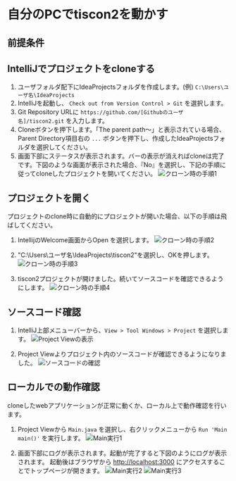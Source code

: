 # 自分のPCでtiscon2を動かす

## 前提条件



## IntelliJでプロジェクトをcloneする

1. ユーザフォルダ配下にIdeaProjectsフォルダを作成します。(例) `C:\Users\ユーザ名\IdeaProjects`
1. IntelliJを起動し、 `Check out from Version Control > Git` を選択します。
1. Git Repository URLに `https://github.com/[Githubのユーザ名]/tiscon2.git` を入力します。
1. Cloneボタンを押下します。「The parent path～」と表示されている場合、Parent Directory項目右の `...` ボタンを押下し、作成したIdeaProjectsフォルダを選択してください。
1. 画面下部にステータスが表示されます。バーの表示が消えればcloneは完了です。下図のような画面が表示された場合、『No』を選択し、下記の手順に従ってcloneしたプロジェクトを開いてください。
![クローン時の手順1](image/clone1.png)

## プロジェクトを開く

プロジェクトのclone時に自動的にプロジェクトが開いた場合、以下の手順は飛ばしてください。

1. IntellijのWelcome画面からOpen を選択します。
![クローン時の手順2](image/clone2.png)

1. "C:\Users\ユーザ名\IdeaProjects\tiscon2"を選択し、OKを押します。
![クローン時の手順3](image/clone3.png)

1. tiscon2プロジェクトが開けました。続いてソースコードを確認できるようにします。
![クローン時の手順4](image/clone4.png)

## ソースコード確認

1. IntelliJ上部メニューバーから、`View > Tool Windows > Project` を選択します。
![Project Viewの表示](image/source_code_check1.png)

1. Project Viewよりプロジェクト内のソースコードが確認できるようになりました。
![ソースコードの確認](image/source_code_check2.png)

## ローカルでの動作確認
cloneしたwebアプリケーションが正常に動くか、ローカル上で動作確認を行います。

1. Project Viewから `Main.java` を選択し、右クリックメニューから `Run 'Main main()'` を実行します。
![Main実行1](image/operation_run_main.png)

1. 画面下部にログが表示されます。起動が完了すると下図のようにログが表示されます。
起動後はブラウザから [http://localhost:3000](http://localhost:3000) にアクセスすることでトップページが開きます。
![Main実行2](image/operation_run_main2.png)
![Main実行3](image/operation_run_main3.png)
